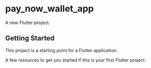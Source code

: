 # pay_now_wallet_app

A new Flutter project.

## Getting Started

This project is a starting point for a Flutter application.

A few resources to get you started if this is your first Flutter project:

